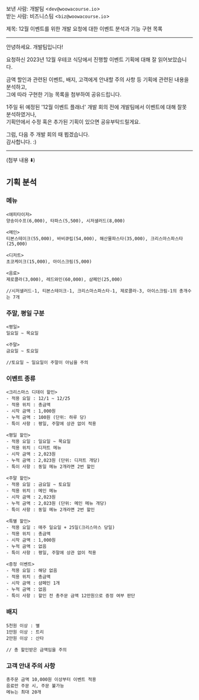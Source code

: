 보낸 사람: 개발팀 <`dev@woowacourse.io`>
<br>
받는 사람: 비즈니스팀 <`biz@woowacourse.io`>

제목:  12월 이벤트를 위한 개발 요청에 대한 이벤트 분석과 기능 구현 목록
***
안녕하세요. 개발팀입니다!

요청하신 2023년 12월 우테코 식당에서 진행할 이벤트 기획에 대해 잘 읽어보았습니다.

금액 할인과 관련된 이벤트, 배지, 고객에게 안내할 주의 사항 등 기획에 관련된 내용을 분석하고,<br>
그에 따라 구현한 기능 목록을 첨부하여 공유드립니다.

1주일 뒤 예정된 '12월 이벤트 플래너' 개발 회의 전에 개발팀에서 이벤트에 대해 잘못 분석하였거나,<br>
기획안에서 수정 혹은 추가된 기획이 있으면 공유부탁드릴게요.

그럼, 다음 주 개발 회의 때 뵙겠습니다.<br>
감사합니다. :)
***

(첨부 내용 ⬇️)
## 기획 분석
### 메뉴
```
<애피타이저>
양송이수프(6,000), 타파스(5,500), 시저샐러드(8,000)

<메인>
티본스테이크(55,000), 바비큐립(54,000), 해산물파스타(35,000), 크리스마스파스타(25,000)

<디저트>
초코케이크(15,000), 아이스크림(5,000)

<음료>
제로콜라(3,000), 레드와인(60,000), 샴페인(25,000)

//시저샐러드-1, 티본스테이크-1, 크리스마스파스타-1, 제로콜라-3, 아이스크림-1의 총개수는 7개
```
### 주말, 평일 구분
```
<평일>
일요일 ~ 목요일

<주말>
금요일 ~ 토요일

//토요일 ~ 일요일이 주말이 아님을 주의
```
### 이벤트 종류
```
<크리스마스 디데이 할인>
- 적용 요일 : 12/1 ~ 12/25
- 적용 위치 : 총금액
- 시작 금액 : 1,000원
- 누적 금액 : 100원 (단위: 하루 당)
- 특이 사항 : 평일, 주말에 상관 없이 적용

<평일 할인>
- 적용 요일 : 일요일 ~ 목요일
- 적용 위치 : 디저트 메뉴
- 시작 금액 : 2,023원
- 누적 금액 : 2,023원 (단위: 디저트 개당)
- 특이 사항 : 동일 메뉴 2개라면 2번 할인

<주말 할인>
- 적용 요일 : 금요일 ~ 토요일
- 적용 위치 : 메인 메뉴
- 시작 금액 : 2,023원
- 누적 금액 : 2,023원 (단위: 메인 메뉴 개당)
- 특이 사항 : 동일 메뉴 2개라면 2번 할인

<특별 할인>
- 적용 요일 : 매주 일요일 + 25일(크리스마스 당일)
- 적용 위치 : 총금액
- 시작 금액 : 1,000원
- 누적 금액 : 없음
- 특이 사항 : 평일, 주말에 상관 없이 적용

<증정 이벤트>
- 적용 요일 : 해당 없음
- 적용 위치 : 총금액
- 시작 금액 : 샴페인 1개
- 누적 금액 : 없음
- 특이 사항 : 할인 전 총주문 금액 12만원으로 증정 여부 판단
```
### 배지
```
5천원 이상 : 별
1만원 이상 : 트리
2만원 이상 : 산타

// 총 할인받은 금액임을 주의
```
### 고객 안내 주의 사항
```
총주문 금액 10,000원 이상부터 이벤트 적용
음료만 주문 시, 주문 불가능
메뉴는 최대 20개
```
